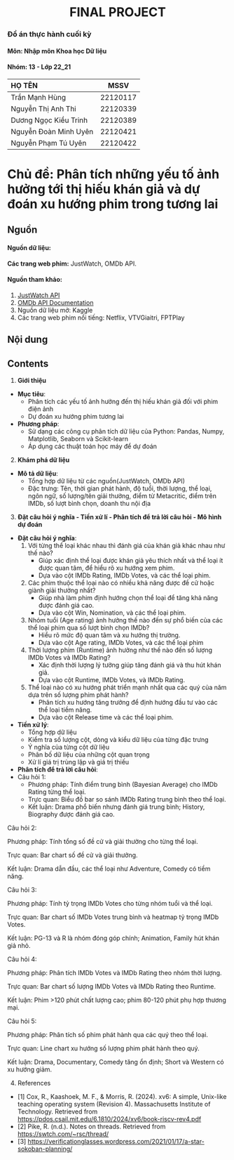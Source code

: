 # <center>FINAL PROJECT<center>

### Đồ án thực hành cuối kỳ 
#### Môn: Nhập môn Khoa học Dữ liệu
#### Nhóm: 13 - Lớp 22_21
| HỌ TÊN                | MSSV      |
|:------------------    |:--------: |
| Trần Mạnh Hùng  | 22120117|
| Nguyễn Thị Anh Thi| 22120339  |
| Dương Ngọc Kiều Trinh  | 22120389  |
| Nguyễn Đoàn Minh Uyên  | 22120421  |
| Nguyễn Phạm Tú Uyên  | 22120422  |

# Chủ đề: Phân tích những yếu tố ảnh hưởng tới thị hiếu khán giả và dự đoán xu hướng phim trong tương lai

## Nguồn
#### Nguồn dữ liệu: 
**Các trang web phim:** JustWatch, OMDb API.
#### Nguồn tham khảo:
1. [JustWatch API](https://www.justwatch.com/us/api)
2. [OMDb API Documentation](https://www.omdbapi.com/)
3. Nguồn dữ liệu mở: Kaggle
4. Các trang web phim nổi tiếng: Netflix, VTVGiaitri, FPTPlay

## Nội dung
## Contents
1. **Giới thiệu**
- **Mục tiêu**:
  - Phân tích các yếu tố ảnh hưởng đến thị hiếu khán giả đối với phim điện ảnh
  - Dự đoán xu hướng phim tương lai
- **Phương pháp**:
  - Sử dạng các công cụ phân tích dữ liệu của Python: Pandas, Numpy, Matplotlib, Seaborn và Scikit-learn
  - Áp dụng các thuật toán học máy để dự đoán
2. **Khám phá dữ liệu**
- **Mô tả dữ liệu**:
  - Tổng hợp dữ liệu từ các nguồn(JustWatch, OMDb API)
  - Đặc trưng: Tên, thời gian phát hành, độ tuổi, thời lượng, thể loại, ngôn ngữ, số lượng/tên giải thưởng, điểm từ Metacritic, điểm trên IMDb, số lượt bình chọn, doanh thu nội địa
3. **Đặt câu hỏi ý nghĩa - Tiền xử lí - Phân tích để trả lời câu hỏi - Mô hình dự đoán**
- **Đặt câu hỏi ý nghĩa**:
  1. Với từng thể loại khác nhau thì đánh giá của khán giả khác nhau như thế nào?
     - Giúp xác định thể loại được khán giả yêu thích nhất và thể loại ít được quan tâm, để hiểu rõ xu hướng xem phim.
     - Dựa vào cột IMDb Rating, IMDb Votes, và các thể loại phim.
  2. Các phim thuộc thể loại nào có nhiều khả năng được đề cử hoặc giành giải thưởng nhất?
     - Giúp nhà làm phim định hướng chọn thể loại để tăng khả năng được đánh giá cao.
     - Dựa vào cột Win, Nomination, và các thể loại phim.
  3. Nhóm tuổi (Age rating) ảnh hưởng thế nào đến sự phổ biến của các thể loại phim qua số lượt bình chọn IMDb?
     - Hiểu rõ mức độ quan tâm và xu hướng thị trường.
     - Dựa vào cột Age rating, IMDb Votes, và các thể loại phim
  4. Thời lượng phim (Runtime) ảnh hưởng như thế nào đến số lượng IMDb Votes và IMDb Rating?
     - Xác định thời lượng lý tưởng giúp tăng đánh giá và thu hút khán giả.
     - Dựa vào cột Runtime, IMDb Votes, và IMDb Rating.
  5. Thể loại nào có xu hướng phát triển mạnh nhất qua các quý của năm dựa trên số lượng phim phát hành?
     - Phân tích xu hướng tăng trưởng để định hướng đầu tư vào các thể loại tiềm năng.
     - Dựa vào cột Release time và các thể loại phim.
- **Tiền xử lý**:
  - Tổng hợp dữ liệu 
  - Kiểm tra số lượng cột, dòng và kiểu dữ liệu của từng đặc trưng 
  - Ý nghĩa của từng cột dữ liệu 
  - Phân bố dữ liệu của những cột quan trọng 
  - Xử lí giá trị trùng lặp và giá trị thiếu
- **Phân tích để trả lời câu hỏi**:
- Câu hỏi 1:
    - Phương pháp: Tính điểm trung bình (Bayesian Average) cho IMDb Rating từng thể loại.
    - Trực quan: Biểu đồ bar so sánh IMDb Rating trung bình theo thể loại.
    - Kết luận: Drama phổ biến nhưng đánh giá trung bình; History, Biography được đánh giá cao.

Câu hỏi 2:

Phương pháp: Tính tổng số đề cử và giải thưởng cho từng thể loại.

Trực quan: Bar chart số đề cử và giải thưởng.

Kết luận: Drama dẫn đầu, các thể loại như Adventure, Comedy có tiềm năng.

Câu hỏi 3:

Phương pháp: Tính tỷ trọng IMDb Votes cho từng nhóm tuổi và thể loại.

Trực quan: Bar chart số IMDb Votes trung bình và heatmap tỷ trọng IMDb Votes.

Kết luận: PG-13 và R là nhóm đóng góp chính; Animation, Family hút khán giả nhỏ.

Câu hỏi 4:

Phương pháp: Phân tích IMDb Votes và IMDb Rating theo nhóm thời lượng.

Trực quan: Bar chart số lượng IMDb Votes và IMDb Rating theo Runtime.

Kết luận: Phim >120 phút chất lượng cao; phim 80-120 phút phụ hợp thương mại.

Câu hỏi 5:

Phương pháp: Phân tích số phim phát hành qua các quý theo thể loại.

Trực quan: Line chart xu hướng số lượng phim phát hành theo quý.

Kết luận: Drama, Documentary, Comedy tăng ổn định; Short và Western có xu hướng giảm.
  
4. References
- [1] Cox, R., Kaashoek, M. F., & Morris, R. (2024). xv6: A simple, Unix-like teaching operating system (Revision 4). Massachusetts Institute of Technology. Retrieved from https://pdos.csail.mit.edu/6.1810/2024/xv6/book-riscv-rev4.pdf 
- [2] Pike, R. (n.d.). Notes on threads. Retrieved from https://swtch.com/~rsc/thread/ 
- [3] https://verificationglasses.wordpress.com/2021/01/17/a-star-sokoban-planning/ 
